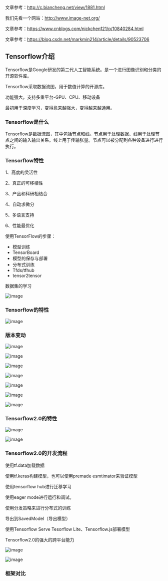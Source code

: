 文章参考：http://c.biancheng.net/view/1881.html

我们先看一个网站：http://www.image-net.org/

文章参考：https://www.cnblogs.com/nickchen121/p/10840284.html

文章参考：https://blog.csdn.net/markmin214/article/details/90523706

## Tensorflow介绍

Tensorflow是Google研发的第二代人工智能系统。是一个进行图像识别和分类的开源软件库。

Tensorflow采取数据流图，用于数值计算的开源库。

功能强大。支持多重平台-GPU、CPU、移动设备

最初用于深度学习，变得愈来越强大，变得越来越通用。

### Tensorflow是什么

Tensorflow是数据流图，其中包括节点和线。节点用于处理数据、线用于处理节点之间的输入输出关系。线上用于传输张量。节点可以被分配到各种设备进行进行执行。

### Tensorflow特性

1、高度的灵活性

2、真正的可移植性

3、产品和科研相结合

4、自动求微分

5、多语言支持

6、性能最优化












使用TensorFlow的步骤：

- 模型训练
- TensorBoard
- 模型的保存与部署
- 分布式训练
- Tfds/tfhub
- tensor2tensor


数据集的学习

![image](http://note.youdao.com/yws/res/92861/A876F35D6C934D87978456BBBFE95855)


### Tensorflow的特性


![image](http://note.youdao.com/yws/res/92986/344BE46DE0714786B145A8940D0143F6)


### 版本变动

![image](http://note.youdao.com/yws/res/92997/AEBD626EA3344C30B7235D9431B49231)

![image](http://note.youdao.com/yws/res/93001/8B212F9C001C422BAA43BDAA326CFEC6)

![image](http://note.youdao.com/yws/res/93004/BE998B05A9D54E17A081DE13F599C52B)

![image](http://note.youdao.com/yws/res/93008/A68FF34A5D7447E38FC9EEF79D23CB58)

![image](http://note.youdao.com/yws/res/93016/A5FBF1382A0A4F478772A836FD52F5BF)

![image](http://note.youdao.com/yws/res/93019/7B6AFD3CFCD6435B8F6175178413091C)

![image](http://note.youdao.com/yws/res/93022/AA2E5EA40BB04ED9AAFD2B14C157885D)


### Tensorflow2.0的特性

![image](http://note.youdao.com/yws/res/93029/E63973E6D7334DDEBD06F5E9BFA736B0)


![image](http://note.youdao.com/yws/res/93032/2C40B3F6849D404B84A4F6C48AAB352C)



### Tensorflow2.0的开发流程

使用tf.data加载数据

使用tf.keras构建模型，也可以使用premade esmtimator来验证模型

使用tensorflow hub进行迁移学习

使用eager mode进行运行和调试。

使用分发策略来进行分布式的训练

导出到SavedModel（导出模型）

使用Tensorflow Serve Tesorflow Lite、Tensorflow.js部署模型



Tensorflow2.0的强大的跨平台能力

![image](http://note.youdao.com/yws/res/93066/4DD7B810CDC14F6DA5277CE66F3344F3)


![image](http://note.youdao.com/yws/res/93070/CC39509348CC42AB9C977779EF1F335B)


### 框架对比